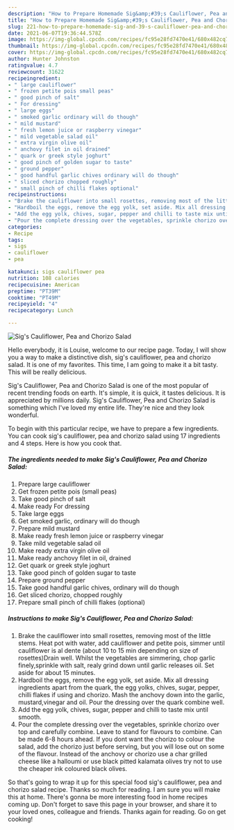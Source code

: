```yaml
---
description: "How to Prepare Homemade Sig&amp;#39;s Cauliflower, Pea and Chorizo Salad"
title: "How to Prepare Homemade Sig&amp;#39;s Cauliflower, Pea and Chorizo Salad"
slug: 221-how-to-prepare-homemade-sig-and-39-s-cauliflower-pea-and-chorizo-salad
date: 2021-06-07T19:36:44.578Z
image: https://img-global.cpcdn.com/recipes/fc95e28fd7470e41/680x482cq70/sigs-cauliflower-pea-and-chorizo-salad-recipe-main-photo.jpg
thumbnail: https://img-global.cpcdn.com/recipes/fc95e28fd7470e41/680x482cq70/sigs-cauliflower-pea-and-chorizo-salad-recipe-main-photo.jpg
cover: https://img-global.cpcdn.com/recipes/fc95e28fd7470e41/680x482cq70/sigs-cauliflower-pea-and-chorizo-salad-recipe-main-photo.jpg
author: Hunter Johnston
ratingvalue: 4.7
reviewcount: 31622
recipeingredient:
- " large cauliflower"
- " frozen petite pois small peas"
- " good pinch of salt"
- " For dressing"
- " large eggs"
- " smoked garlic ordinary will do though"
- " mild mustard"
- " fresh lemon juice or raspberry vinegar"
- " mild vegetable salad oil"
- " extra virgin olive oil"
- " anchovy filet in oil drained"
- " quark or greek style joghurt"
- " good pinch of golden sugar to taste"
- " ground pepper"
- " good handful garlic chives ordinary will do though"
- " sliced chorizo chopped roughly"
- " small pinch of chilli flakes optional"
recipeinstructions:
- "Brake the cauliflower into small rosettes, removing most of the little stems. Heat pot with water, add cauliflower and petite pois, simmer until cauliflower is al dente (about 10 to 15 min depending on size of rosettes)Drain well. Whilst the vegetables are simmering, chop garlic finely,sprinkle with salt, realy grind down until garlic releases oil. Set aside for about 15 minutes."
- "Hardboil the eggs, remove the egg yolk, set aside. Mix all dressing ingredients apart from the quark, the egg yolks, chives, sugar, pepper, chilli flakes if using and chorizo. Mash the anchovy down into the garlic, mustard,vinegar and oil. Pour the dressing over the quark combine well."
- "Add the egg yolk, chives, sugar, pepper and chilli to taste mix until smooth."
- "Pour the complete dressing over the vegetables, sprinkle chorizo over top and carefully combine. Leave to stand for flavours to combine. Can be made 6-8 hours ahead. If you dont want the chorizo to colour the salad, add the chorizo just before serving, but you will lose out on some of the flavour. Instead of the anchovy or chorizo use a char grilled cheese like a halloumi or use black pitted kalamata olives try not to use the cheaper ink coloured black olives."
categories:
- Recipe
tags:
- sigs
- cauliflower
- pea

katakunci: sigs cauliflower pea 
nutrition: 108 calories
recipecuisine: American
preptime: "PT39M"
cooktime: "PT49M"
recipeyield: "4"
recipecategory: Lunch

---
```



![Sig&#39;s Cauliflower, Pea and Chorizo Salad](https://img-global.cpcdn.com/recipes/fc95e28fd7470e41/680x482cq70/sigs-cauliflower-pea-and-chorizo-salad-recipe-main-photo.jpg)

Hello everybody, it is Louise, welcome to our recipe page. Today, I will show you a way to make a distinctive dish, sig&#39;s cauliflower, pea and chorizo salad. It is one of my favorites. This time, I am going to make it a bit tasty. This will be really delicious.



Sig&#39;s Cauliflower, Pea and Chorizo Salad is one of the most popular of recent trending foods on earth. It's simple, it is quick, it tastes delicious. It is appreciated by millions daily. Sig&#39;s Cauliflower, Pea and Chorizo Salad is something which I've loved my entire life. They're nice and they look wonderful.


To begin with this particular recipe, we have to prepare a few ingredients. You can cook sig&#39;s cauliflower, pea and chorizo salad using 17 ingredients and 4 steps. Here is how you cook that.

<!--inarticleads1-->

##### The ingredients needed to make Sig&#39;s Cauliflower, Pea and Chorizo Salad:

1. Prepare  large cauliflower
1. Get  frozen petite pois (small peas)
1. Take  good pinch of salt
1. Make ready  For dressing
1. Take  large eggs
1. Get  smoked garlic, ordinary will do though
1. Prepare  mild mustard
1. Make ready  fresh lemon juice or raspberry vinegar
1. Take  mild vegetable salad oil
1. Make ready  extra virgin olive oil
1. Make ready  anchovy filet in oil, drained
1. Get  quark or greek style joghurt
1. Take  good pinch of golden sugar to taste
1. Prepare  ground pepper
1. Take  good handful garlic chives, ordinary will do though
1. Get  sliced chorizo, chopped roughly
1. Prepare  small pinch of chilli flakes (optional)




<!--inarticleads2-->

##### Instructions to make Sig&#39;s Cauliflower, Pea and Chorizo Salad:

1. Brake the cauliflower into small rosettes, removing most of the little stems. Heat pot with water, add cauliflower and petite pois, simmer until cauliflower is al dente (about 10 to 15 min depending on size of rosettes)Drain well. Whilst the vegetables are simmering, chop garlic finely,sprinkle with salt, realy grind down until garlic releases oil. Set aside for about 15 minutes.
1. Hardboil the eggs, remove the egg yolk, set aside. Mix all dressing ingredients apart from the quark, the egg yolks, chives, sugar, pepper, chilli flakes if using and chorizo. Mash the anchovy down into the garlic, mustard,vinegar and oil. Pour the dressing over the quark combine well.
1. Add the egg yolk, chives, sugar, pepper and chilli to taste mix until smooth.
1. Pour the complete dressing over the vegetables, sprinkle chorizo over top and carefully combine. Leave to stand for flavours to combine. Can be made 6-8 hours ahead. If you dont want the chorizo to colour the salad, add the chorizo just before serving, but you will lose out on some of the flavour. Instead of the anchovy or chorizo use a char grilled cheese like a halloumi or use black pitted kalamata olives try not to use the cheaper ink coloured black olives.




So that's going to wrap it up for this special food sig&#39;s cauliflower, pea and chorizo salad recipe. Thanks so much for reading. I am sure you will make this at home. There's gonna be more interesting food in home recipes coming up. Don't forget to save this page in your browser, and share it to your loved ones, colleague and friends. Thanks again for reading. Go on get cooking!
